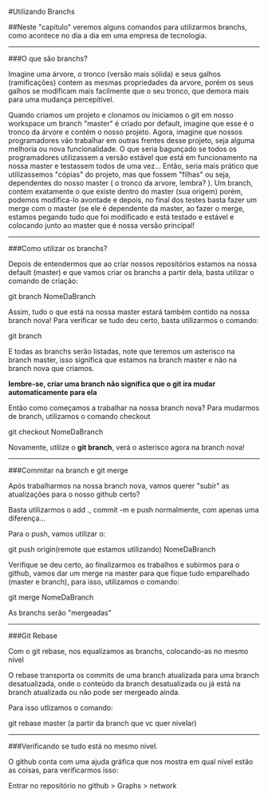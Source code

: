 #Utilizando Branchs

##Neste "capitulo" veremos alguns comandos para utilizarmos branchs, como acontece no dia a dia em uma empresa de tecnologia.

------------------------------------------------------------------------------------------------------------------------------------------

###O que são branchs?

Imagine uma árvore, o tronco (versão mais sólida) e seus galhos (ramificações) contem as mesmas propriedades da arvore, porém os seus galhos se modificam mais facilmente que o seu tronco, que demora mais para uma mudança percepitível.

Quando criamos um projeto e clonamos ou iniciamos o git em nosso workspace um branch "master" é criado por default, imagine que esse é o tronco da árvore e contém o nosso projeto.
Agora, imagine que nossos programadores vão trabalhar em outras frentes desse projeto, seja alguma melhoria ou nova funcionalidade.
O que seria bagunçado se todos os programadores utilizassem a versão estável que está em funcionamento na nossa master e testassem todos de uma vez...
Então, seria mais prático que utilizassemos "cópias" do projeto, mas que fossem "filhas" ou seja, dependentes do nosso master ( o tronco da arvore, lembra? ).
Um branch, contem exatamente o que existe dentro do master (sua origem) porém, podemos modifica-lo avontade e depois, no final dos testes basta fazer um merge com o master (se ele é dependente da master, ao fazer o merge, estamos pegando tudo que foi modificado e está testado e estável e colocando junto ao master que é nossa versão principal!

------------------------------------------------------------------------------------------------------------------------------------------
###Como utilizar os branchs?

Depois de entendermos que ao criar nossos repositórios estamos na nossa default (master) e que vamos criar os branchs a partir dela, basta utilizar o comando de criação:

git branch NomeDaBranch

Assim, tudo o que está na nossa master estará também contido na nossa branch nova!
Para verificar se tudo deu certo, basta utilizarmos o comando:

git branch

E todas as branchs serão listadas, note que teremos um asterisco na branch master, isso significa que estamos na branch master e não na branch nova que criamos.

**lembre-se, criar uma branch não significa que o git ira mudar automaticamente para ela**

Então como começamos a trabalhar na nossa branch nova?
Para mudarmos de branch, utilizamos o comando checkout

git checkout NomeDaBranch

Novamente, utilize o **git branch**, verá o asterisco agora na branch nova!

------------------------------------------------------------------------------------------------------------------------------------------
###Commitar na branch e git merge

Após trabalharmos na nossa branch nova, vamos querer "subir" as atualizações para o nosso github certo?

Basta utilizarmos o add ., commit -m e push normalmente, com apenas uma diferença...

Para o push, vamos utilizar o:

git push origin(remote que estamos utilizando) NomeDaBranch

Verifique se deu certo, ao finalizarmos os trabalhos e subirmos para o github, vamos dar um merge na master para que fique tudo emparelhado (master e branch), para isso, utilizamos o comando:

git merge NomeDaBranch


As branchs serão "mergeadas"


------------------------------------------------------------------------------------------------------------------------------------------

###Git Rebase

Com o git rebase, nos equalizamos as branchs, colocando-as no mesmo nível

O rebase transporta os commits de uma branch atualizada para uma branch desatualizada, onde o conteúdo da branch desatualizada ou já está na branch atualizada ou não pode ser mergeado ainda.


Para isso utlizamos o comando:

git rebase master (a partir da branch que vc quer nivelar)

------------------------------------------------------------------------------------------------------------------------------------------

###Verificando se tudo está no mesmo nível.

O github conta com uma ajuda gráfica que nos mostra em qual nível estão as coisas, para verificarmos isso:

Entrar no repositório no github > Graphs > network
